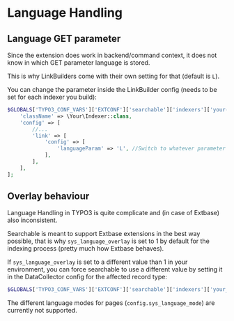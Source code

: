 # Language Handling

## Language GET parameter

Since the extension does work in backend/command context, it does not know in which GET parameter language is stored.

This is why LinkBuilders come with their own setting for that (default is `L`).

You can change the parameter inside the LinkBuilder config (needs to be set for each indexer you build):

```php
$GLOBALS['TYPO3_CONF_VARS']['EXTCONF']['searchable']['indexers']['your-indexer'] = [
    'className' => \Your\Indexer::class,
    'config' => [
        //...
        'link' => [
            'config' => [
                'languageParam' => 'L', //Switch to whatever parameter you use
            ],
        ],
    ],
];
```

## Overlay behaviour

Language Handling in TYPO3 is quite complicate and (in case of Extbase) also inconsistent.

Searchable is meant to support Extbase extensions in the best way possible, that is why `sys_language_overlay` is set to 1 by default for the indexing process (pretty much how Extbase behaves).

If `sys_language_overlay` is set to a different value than 1 in your environment, you can force searchable to use a different value by setting it in the DataCollector config for the affected record type:
```php
$GLOBALS['TYPO3_CONF_VARS']['EXTCONF']['searchable']['indexers']['your_type']['config']['collector']['config']['sysLanguageOverlay'] = 0|1|'hideNonTranslated';
```

The different language modes for pages (`config.sys_language_mode`) are currently not supported.
